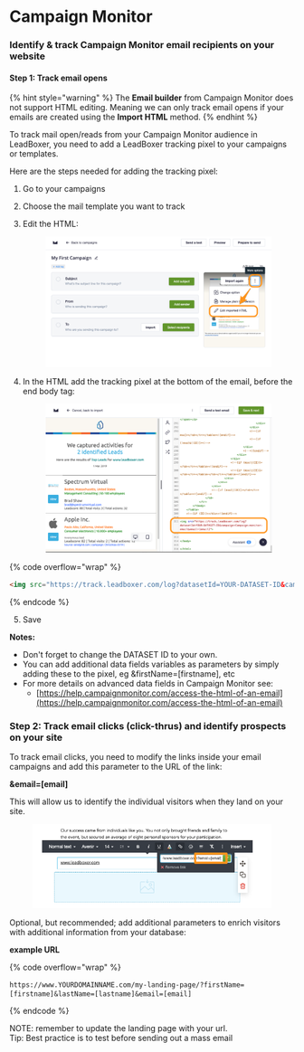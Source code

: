 # Campaign Monitor

### Identify & track Campaign Monitor email recipients on your website&#x20;

#### Step 1: Track email opens

{% hint style="warning" %}
The **Email builder** from Campaign Monitor does not support HTML editing. Meaning we can only track email opens if your emails are created using the **Import HTML** method.
{% endhint %}

To track mail open/reads from your Campaign Monitor audience in LeadBoxer, you need to add a LeadBoxer tracking pixel to your campaigns or templates.&#x20;

Here are the steps needed for adding the tracking pixel:

1. Go to your campaigns
2. Choose the mail template you want to track
3.  Edit the HTML:

    <figure><img src="../../../.gitbook/assets/Create_your_campaign___Campaign_Monitor.png" alt=""><figcaption></figcaption></figure>
4.  In the HTML add the tracking pixel at the bottom of the email, before the end body tag:

    <figure><img src="../../../.gitbook/assets/Create_your_campaign___Campaign_Monitor_and_PLG_-_Amplitude (1).png" alt=""><figcaption></figcaption></figure>

{% code overflow="wrap" %}
```html
<img src="https://track.leadboxer.com/log?datasetId=YOUR-DATASET-ID&campaign=Campaign-monitor-email&email=[email]">
```
{% endcode %}

5. Save

**Notes:**

* Don't forget to change the DATASET ID to your own.&#x20;
* You can add additional data fields variables as parameters by simply adding these to the pixel, eg \&firstName=\[firstname], etc
* For more details on advanced data fields in Campaign Monitor see:&#x20;
  * [https://help.campaignmonitor.com/access-the-html-of-an-email](https://help.campaignmonitor.com/access-the-html-of-an-email)

### Step 2: Track email clicks (click-thrus) and identify prospects on your site

To track email clicks, you need to modify the links inside your email campaigns and add this parameter to the URL of the link:

**\&email=\[email]**

This will allow us to identify the individual visitors when they land on your site.

<figure><img src="../../../.gitbook/assets/Build_your_Email___Campaign_Monitor.png" alt=""><figcaption></figcaption></figure>

Optional, but recommended; add additional parameters to enrich visitors with additional information from your database:

**example URL**

{% code overflow="wrap" %}
```url
https://www.YOURDOMAINNAME.com/my-landing-page/?firstName=[firstname]&lastName=[lastname]&email=[email]
```
{% endcode %}

NOTE: remember to update the landing page with your url.\
Tip: Best practice is to test before sending out a mass email
